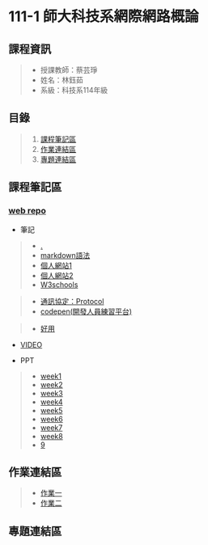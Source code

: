 # 111-1 師大科技系網際網路概論
## 課程資訊
> + 授課教師：蔡芸琤
> + 姓名：林鈺茹
> + 系級：科技系114年級
## 目錄
> 1. [課程筆記區](https://github.com/Lindergithub/Web/edit/main/README.md#%E8%AA%B2%E7%A8%8B%E7%AD%86%E8%A8%98%E5%8D%80)
> 2. [作業連結區](https://github.com/Lindergithub/Web#%E4%BD%9C%E6%A5%AD%E9%80%A3%E7%B5%90%E5%8D%80)
> 3. [專題連結區](https://github.com/Lindergithub/Web/edit/main/README.md#%E5%B0%88%E9%A1%8C%E9%80%A3%E7%B5%90%E5%8D%80)
## 課程筆記區
### [web repo](https://docs.google.com/spreadsheets/d/1S_Xopj7dOXERInd95NIaY_GwEF8_9jK3B86ha7O20f8/edit#gid=884569307)
+ 筆記
> + [.](https://docs.google.com/document/d/1abl0wJfNQNXvGr7TO71BSQaX-mxAqDCJHgLiv-a7844/edit)
> + [markdown語法](https://github.com/othree/markdown-syntax-zhtw/blob/master/syntax.md#blockquote)
> + [個人網站1](https://lindergithub.github.io/Web/page1/)
> + [個人網站2](https://lindergithub.github.io/Web/page2/)
> + [W3schools](https://www.w3schools.com/html/default.asp)

> + [通訊協定：Protocol](http://www.tsnien.idv.tw/Network_WebBook/chap1/1-4%20%E4%BD%95%E8%AC%82%E9%80%9A%E8%A8%8A%E5%8D%94%E5%AE%9A%EF%BC%9F.html)
> + [codepen(開發人員練習平台)](https://codepen.io/)

> + [好用](https://www.google.com/url?q=https://bird23074035.medium.com/node-js-%25E8%25B5%25B7%25E6%2589%258B%25E5%25BC%258F-%25E8%2587%25AA%25E6%259E%25B6%25E4%25B8%2580%25E5%2580%258B-web-server-9672f29a6102&sa=D&source=editors&ust=1664251033893601&usg=AOvVaw1GgVc5_QIC7cHdaVcjes_p)

+ [VIDEO](https://youtube.com/playlist?list=PLH3VeiMX0ckhHthPlo-fAcCjpxUIRxcJm)

+ PPT
> + [week1](https://docs.google.com/presentation/d/e/2PACX-1vQeq6j0QLtkRYz4qBJMG4KOC34eEWbWHJlhfWm4eaZqg_PfCynecuaul_2zMMc_7muZ5qFQFI_MAc3z/pub?start=false&loop=false&delayms=3000&slide=id.p)
> + [week2](https://docs.google.com/presentation/d/e/2PACX-1vTDvYn3QV46gLMrZyRTLcVC_ZLSExGKp2NKSmynOjCl1TkSpo3l3objKNUJzvgniLzss6jtdrtxsPf4/pub?start=false&loop=false&delayms=3000&slide=id.p) 
> + [week3](https://docs.google.com/presentation/d/e/2PACX-1vSZo61VUAGVMwmapSMd-GN0wBLRQyTf943MTnphSZR-33nG1cN6LToABqfef0JRq9yZYs-TRp_3zFE9/pub?start=false&loop=false&delayms=3000&slide=id.p) 
> + [week4](https://docs.google.com/presentation/d/e/2PACX-1vRzFbbpzLWLBeQLZibkd6VS3W5pjD9WhoEZd-EQav7x_2bh8nQs3owQPv0Ej-oqlCXYWy4RufLkMicY/pub?start=false&loop=false&delayms=3000&slide=id.p) 
> + [week5](https://docs.google.com/presentation/d/e/2PACX-1vSm19M_AdUOrFG0hGHyuTWdvjHENudxSTDLgQpDghG7HGsW9ljLiPpXhahnFcqS4xU1mbDcXeFk-PMA/pub?start=false&loop=false&delayms=3000&slide=id.p) 
> + [week6](https://docs.google.com/presentation/d/e/2PACX-1vQwXzwsXpz6GtsB2y1adorvi6a0OD3nXORh2g2nnER3YYPWsPKympVULtEOnMLSB4HZOcnsxnmdB1hg/pub?start=false&loop=false&delayms=3000&slide=id.p) 
> + [week7](https://docs.google.com/presentation/d/e/2PACX-1vSSEM1SXvM4t0wwpSt9oNdG5uNm30FSAPNl6wvtoeexWk5w38FqFwVsuLGKIjWp04Tu_DZVNjU2ebjx/pub?start=false&loop=false&delayms=3000&slide=id.p) 
> + [week8](https://docs.google.com/presentation/d/e/2PACX-1vQy5r-MJNlBQzTtEEuDssJh2BOOOT6Yh2dDxdSHtDF2BtdXAgY4GECs_48o7JvCpIVVyw4Kxz3bwlRz/pub?start=false&loop=false&delayms=3000&slide=id.p)
> + [9](https://docs.google.com/presentation/d/e/2PACX-1vT8HwruQJiCoMUzmtlkEmzC5gCkDD0Ma_5f_3fGuvI8cl8QWc9L-sU-Dc43ZgEk7M9sUm9MWLQMVW7n/pub?start=false&loop=false&delayms=3000&slide=id.p)


## 作業連結區
> + [作業一](https://youtu.be/2pe33okhrPo)
> + [作業二](https://youtu.be/3In_RilpCCw)
## 專題連結區
